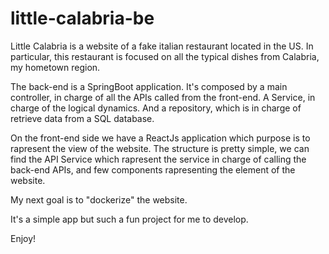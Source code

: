 # little-calabria-be
Little Calabria is a website of a fake italian restaurant located in the US. In particular, this restaurant is focused on all the typical dishes from Calabria, my hometown region.

The back-end is a SpringBoot application. It's composed by a main controller, in charge of all the APIs called from the front-end. A Service, in charge of the logical dynamics. And a repository, which is in charge of retrieve data from a SQL database.

On the front-end side we have a ReactJs application which purpose is to rapresent the view of the website. The structure is pretty simple, we can find the API Service which rapresent the service in charge of calling the back-end APIs, and few components rapresenting the element of the website.

My next goal is to "dockerize" the website.

It's a simple app but such a fun project for me to develop.

Enjoy!

